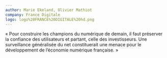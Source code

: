 ```yaml
---
author: Marie Ekeland, Olivier Mathiot
company: France Digitale
logo: logo%20FRANCE%20DIGITALE%20hd.png
---
```

« Pour construire les champions du numérique de demain, il faut préserver la confiance des utilisateurs et partant, celle des investisseurs. Une surveillance généralisée du net constituerait une menace pour le développement de l’économie numérique française. »
